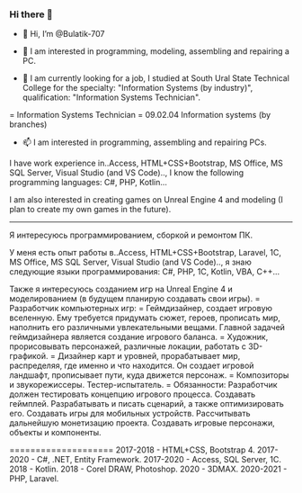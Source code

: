 ### Hi there 👋

- 👋 Hi, I’m @Bulatik-707

- 👀 I am interested in programming, modeling, assembling and repairing a PC.

- 🌱 I am currently looking for a job, I studied at South Ural State Technical College for the specialty: "Information Systems (by industry)", 
qualification: "Information Systems Technician".

= Information Systems Technician
= 09.02.04 Information systems (by branches)

- 📫 I am interested in programming, assembling and repairing PCs. 

I have work experience in..Access, HTML+CSS+Bootstrap, MS Office, MS SQL Server, Visual Studio (and VS Code)..,
I know the following programming languages: C#, PHP, Kotlin...

I am also interested in creating games on Unreal Engine 4 and modeling (I plan to create my own games in the future).

------------------------
Я интересуюсь программированием, сборкой и ремонтом ПК. 

У меня есть опыт работы в..Access, HTML+CSS+Bootstrap, Laravel, 1C, MS Office, MS SQL Server, Visual Studio (and VS Code).., 
я знаю следующие языки программирования: C#, PHP, 1C, Kotlin, VBA, C++...

Также я интересуюсь созданием игр на Unreal Engine 4 и моделированием (в будущем планирую создавать свои игры).
= Разработчик компьютерных игр:
= Геймдизайнер, создает игровую вселенную. Ему требуется придумать сюжет, героев, прописать мир, наполнить его различными увлекательными вещами. Главной задачей геймдизайнера является создание игрового баланса.
= Художник,  прорисовывать персонажей, различные локации, работать с 3D-графикой.
= Дизайнер карт и уровней, прорабатывает мир, распределяя, где именно и что находится. Он создает игровой ландшафт, прописывает пути, куда движется персонаж.
= Композиторы и звукорежиссеры. Тестер-испытатель.
= Обязанности:
    Разработчик должен тестировать концепцию игрового процесса.
    Создавать геймплей.
    Разрабатывать и писать сценарий, а также оптимизировать его.
    Создавать игры для мобильных устройств.
    Рассчитывать дальнейшую монетизацию проекта.
    Создавать игровые персонажи, объекты и компоненты.


====================
2017-2018 - HTML+CSS, Bootstrap 4.
2017-2020 - C#, .NET, Entity Framework.
2017-2020 - Access, SQL Server, 1C.
2018 - Kotlin.
2018 - Corel DRAW, Photoshop.
2020 - 3DMAX.
2020-2021 - PHP, Laravel.

<!--
**Bulatik-707/Bulatik-707** is a ✨ _special_ ✨ repository because its `README.md` (this file) appears on your GitHub profile.

Here are some ideas to get you started:

- 🔭 I’m currently working on ...
- 🌱 I’m currently learning ...
- 👯 I’m looking to collaborate on ...
- 🤔 I’m looking for help with ...
- 💬 Ask me about ...
- 📫 How to reach me: ...
- 😄 Pronouns: ...
- ⚡ Fun fact: ...
-->
